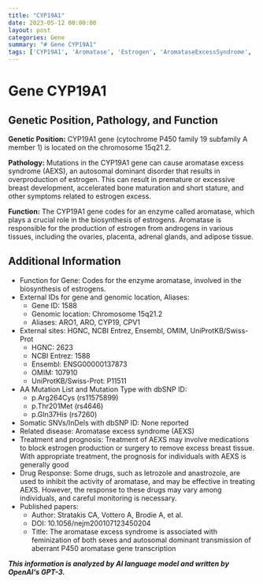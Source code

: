 ```yaml
---
title: "CYP19A1"
date: 2023-05-12 00:00:00
layout: post
categories: Gene
summary: "# Gene CYP19A1"
tags: ['CYP19A1', 'Aromatase', 'Estrogen', 'AromataseExcessSyndrome', 'Mutation', 'Treatment', 'DrugResponse', 'Biosynthesis']
---
```


# Gene CYP19A1
## Genetic Position, Pathology, and Function
**Genetic Position:** CYP19A1 gene (cytochrome P450 family 19 subfamily A member 1) is located on the chromosome 15q21.2. 

**Pathology:** Mutations in the CYP19A1 gene can cause aromatase excess syndrome (AEXS), an autosomal dominant disorder that results in overproduction of estrogen. This can result in premature or excessive breast development, accelerated bone maturation and short stature, and other symptoms related to estrogen excess. 

**Function:** The CYP19A1 gene codes for an enzyme called aromatase, which plays a crucial role in the biosynthesis of estrogens. Aromatase is responsible for the production of estrogen from androgens in various tissues, including the ovaries, placenta, adrenal glands, and adipose tissue. 


## Additional Information
- Function for Gene: Codes for the enzyme aromatase, involved in the biosynthesis of estrogens.
- External IDs for gene and genomic location, Aliases: 
    - Gene ID: 1588
    - Genomic location: Chromosome 15q21.2
    - Aliases: ARO1, ARO, CYP19, CPV1
- External sites: HGNC, NCBI Entrez, Ensembl, OMIM, UniProtKB/Swiss-Prot
    - HGNC: 2623
    - NCBI Entrez: 1588
    - Ensembl: ENSG00000137873
    - OMIM: 107910
    - UniProtKB/Swiss-Prot: P11511
- AA Mutation List and Mutation Type with dbSNP ID: 
    - p.Arg264Cys (rs11575899)
    - p.Thr201Met (rs4646)
    - p.Gln37His (rs7260)
- Somatic SNVs/InDels with dbSNP ID: None reported
- Related disease: Aromatase excess syndrome (AEXS)
- Treatment and prognosis: Treatment of AEXS may involve medications to block estrogen production or surgery to remove excess breast tissue. With appropriate treatment, the prognosis for individuals with AEXS is generally good 
- Drug Response: Some drugs, such as letrozole and anastrozole, are used to inhibit the activity of aromatase, and may be effective in treating AEXS. However, the response to these drugs may vary among individuals, and careful monitoring is necessary.
- Published papers: 
    - Author: Stratakis CA, Vottero A, Brodie A,  et al. 
    - DOI: 10.1056/nejm200107123450204
    - Title: The aromatase excess syndrome is associated with feminization of both sexes and autosomal dominant transmission of aberrant P450 aromatase gene transcription


**_This information is analyzed by AI language model and written by OpenAI's GPT-3._**